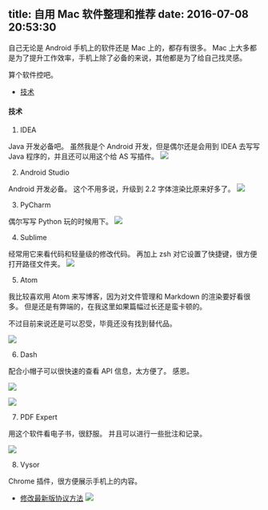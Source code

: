 title: 自用 Mac 软件整理和推荐
date: 2016-07-08 20:53:30
---

自己无论是 Android 手机上的软件还是 Mac 上的，都存有很多。
Mac 上大多都是为了提升工作效率，手机上除了必备的来说，其他都是为了给自己找灵感。

算个软件控吧。

<!-- more -->

<!-- toc -->

- [技术](#技术)

<!-- tocstop -->

#### 技术

1. IDEA

Java 开发必备吧。
虽然我是个 Android 开发，但是偶尔还是会用到 IDEA 去写写 Java 程序的，并且还可以用这个给 AS 写插件。
![](http://ww3.sinaimg.cn/large/7853084cgw1f81jtgf3egj21de0vs41y.jpg)

2. Android Studio

Android 开发必备。
这个不用多说，升级到 2.2 字体渲染比原来好多了。
![](http://ww1.sinaimg.cn/large/7853084cgw1f81k1435jvj21de0vsn20.jpg)

3. PyCharm

偶尔写写 Python 玩的时候用下。
![](http://ww4.sinaimg.cn/large/7853084cgw1f81k2cjn28j21de0vswhc.jpg)

4. Sublime

经常用它来看代码和轻量级的修改代码。
再加上 zsh 对它设置了快捷键，很方便打开路径文件夹。
![](http://ww1.sinaimg.cn/large/7853084cgw1f81k6fdjwfj21kw10b444.jpg)

5. Atom

我比较喜欢用 Atom 来写博客，因为对文件管理和 Markdown 的渲染要好看很多。
但是还是有弊端的，在我这里如果篇幅过长还是蛮卡顿的。

不过目前来说还是可以忍受，毕竟还没有找到替代品。

![](http://ww3.sinaimg.cn/large/7853084cgw1f81k8cy47hj21kw0zkn7s.jpg)

6. Dash

配合小帽子可以很快速的查看 API 信息，太方便了。
感恩。

![](http://ww2.sinaimg.cn/large/7853084cgw1f81kboboeqj21kw0wrwmc.jpg)

![](http://ww1.sinaimg.cn/large/7853084cgw1f81kcgszu3j20x00syn0z.jpg)


7. PDF Expert

用这个软件看电子书，很舒服。
并且可以进行一些批注和记录。

![](http://ww1.sinaimg.cn/large/7853084cgw1f81kdbea01j21kw17ajy9.jpg)

8. Vysor

Chrome 插件，很方便展示手机上的内容。

- [修改最新版协议方法](http://www.itdadao.com/articles/c15a508725p0.html)
  ![](http://ww3.sinaimg.cn/large/65e4f1e6gw1f8ssnm4jiej20v01iyn2b.jpg)
####
